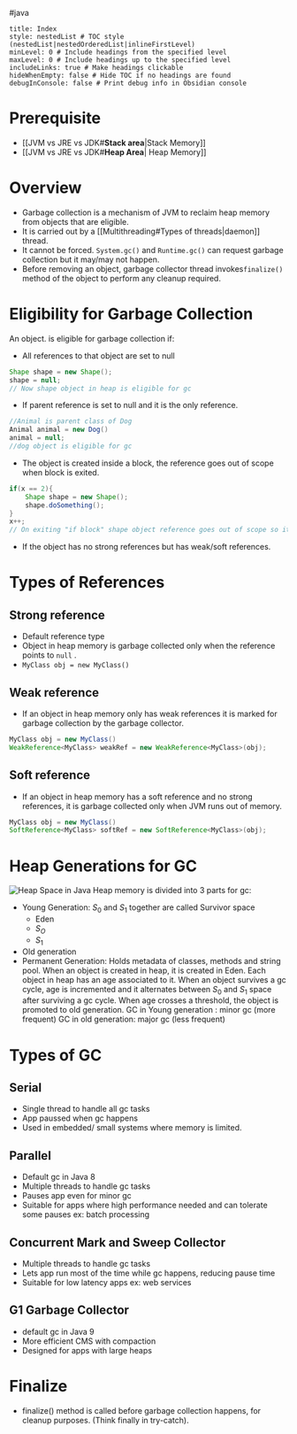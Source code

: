 #java 
```table-of-contents
title: Index
style: nestedList # TOC style (nestedList|nestedOrderedList|inlineFirstLevel)
minLevel: 0 # Include headings from the specified level
maxLevel: 0 # Include headings up to the specified level
includeLinks: true # Make headings clickable
hideWhenEmpty: false # Hide TOC if no headings are found
debugInConsole: false # Print debug info in Obsidian console
```
# Prerequisite
+ [[JVM vs JRE vs JDK#**Stack area**|Stack Memory]]
+ [[JVM vs JRE vs JDK#**Heap Area**| Heap Memory]]
# Overview
+ Garbage collection is a mechanism of JVM to reclaim heap memory from objects that are eligible.
+ It is carried out by a [[Multithreading#Types of threads|daemon]] thread.
+ It cannot be forced. `System.gc()` and `Runtime.gc()` can request garbage collection but it may/may not happen.
+ Before removing an object, garbage collector thread invokes`finalize()` method of the object to perform any cleanup required.
# Eligibility for Garbage Collection
An object. is eligible for garbage collection if:
+ All references to that object are set to null
```java
Shape shape = new Shape();
shape = null;
// Now shape object in heap is eligible for gc
```
+ If parent reference is set to null and it is the only reference.
```java
//Animal is parent class of Dog
Animal animal = new Dog()
animal = null;
//dog object is eligible for gc
```
+ The object is created inside a block, the reference goes out of scope when block is exited.
```java
if(x == 2){
	Shape shape = new Shape();
	shape.doSomething();
}
x++;
// On exiting "if block" shape object reference goes out of scope so it is eligible for gc
```
+ If the object has no strong references but has weak/soft references.
# Types of References
## Strong reference
+ Default reference type
+ Object in heap memory is garbage collected only when the reference points to `null` .
+ `MyClass obj = new MyClass()`
## Weak reference
+ If an object in heap memory only has weak references it is marked for garbage collection by the garbage collector.
```java
MyClass obj = new MyClass()
WeakReference<MyClass> weakRef = new WeakReference<MyClass>(obj);
```
## Soft reference
+ If an object in heap memory has a soft reference and no strong references, it is garbage collected only when JVM runs out of memory.
```java
MyClass obj = new MyClass()
SoftReference<MyClass> softRef = new SoftReference<MyClass>(obj);
```

# Heap Generations for GC
![Heap Space in Java](https://blogger.googleusercontent.com/img/b/R29vZ2xl/AVvXsEgOUvaHSJHv9NFigMWKUsHIJGv_3E87OPDshPRV1EZjDaElObnOp3NEZ7L6JlS03wpiRPaxUPOt87SJnsF8yz0yAKg0sFC26zJhpvW6FgRa0o3NHn7hNvTDhGJ_nj_dfXtutV8C6hcapMkT/s1600/Java+Heap.PNG)
Heap memory is divided into 3 parts for gc:
+ Young Generation: $S_0$ and $S_1$ together are called Survivor space
	+ Eden
	+ $S_O$
	+ $S_1$
+ Old generation
+ Permanent Generation: Holds metadata of classes, methods and string pool.
When an object is created in heap, it is created in Eden. Each object in heap has an age associated to it. When an object survives a gc cycle, age is incremented and it alternates between $S_0$ and $S_1$ space after surviving a gc cycle. When age crosses a threshold, the object is promoted to old generation.
GC in Young generation : minor gc (more frequent)
GC in old generation: major gc (less frequent)
# Types of GC
## Serial
+ Single thread to handle all gc tasks
+ App paussed when gc happens
+ Used in embedded/ small systems where memory is limited.
## Parallel
+ Default gc in Java 8
+ Multiple threads to handle gc tasks
+ Pauses app even for minor gc
+ Suitable for apps where high performance needed and can tolerate some pauses ex: batch processing
## Concurrent Mark and Sweep Collector
+ Multiple threads to handle gc tasks
+ Lets app run most of the time while gc happens, reducing pause time
+ Suitable for low latency apps ex: web services
## G1 Garbage Collector
+ default gc in Java 9
+ More efficient CMS with compaction
+ Designed for apps with large heaps
# Finalize
+ finalize() method is called before garbage collection happens, for cleanup purposes. (Think finally in try-catch).